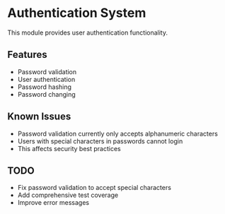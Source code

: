 # Authentication System

This module provides user authentication functionality.

## Features

- Password validation
- User authentication
- Password hashing
- Password changing

## Known Issues

- Password validation currently only accepts alphanumeric characters
- Users with special characters in passwords cannot login
- This affects security best practices

## TODO

- Fix password validation to accept special characters
- Add comprehensive test coverage
- Improve error messages
